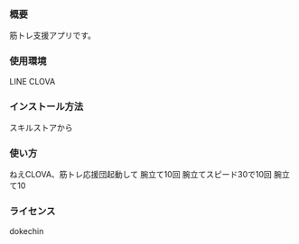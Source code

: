 ### 概要
筋トレ支援アプリです。

### 使用環境
LINE CLOVA

### インストール方法
スキルストアから

### 使い方
ねえCLOVA、筋トレ応援団起動して
腕立て10回
腕立てスピード30で10回
腕立て10

### ライセンス
dokechin


